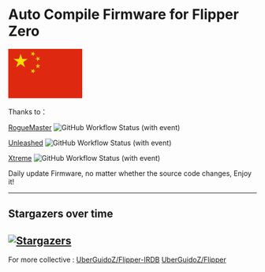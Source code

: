 
# Auto Compile Firmware for Flipper Zero
<img src="https://raw.githubusercontent.com/hampusborgos/country-flags/ba2cf4101bf029d2ada26da2f95121de74581a4d/svg/cn.svg" height="100" width="150">


Thanks to：<br>

<a href="https://github.com/RogueMaster/flipperzero-firmware-wPlugins">RogueMaster</a>  ![GitHub Workflow Status (with event)](https://img.shields.io/github/actions/workflow/status/cokyrain/FlipperZeroFirmware/RogueMaster.yml)

<a href="https://github.com/DarkFlippers/unleashed-firmware">Unleashed</a>  ![GitHub Workflow Status (with event)](https://img.shields.io/github/actions/workflow/status/cokyrain/FlipperZeroFirmware/Unleashed.yml)

<a href="https://github.com/ClaraCrazy/Flipper-Xtreme">Xtreme</a>  ![GitHub Workflow Status (with event)](https://img.shields.io/github/actions/workflow/status/cokyrain/FlipperZeroFirmware/Xtreme.yml)

Daily update Firmware, no matter whether the source code changes, Enjoy it!

----
## Stargazers over time
[![Stargazers](https://starchart.cc/cokyrain/FlipperZeroFirmware.svg)](https://starchart.cc/cokyrain/FlipperZeroFirmware)
----

For more collective :
[UberGuidoZ/Flipper-IRDB](https://github.com/UberGuidoZ/Flipper-IRDB)
[UberGuidoZ/Flipper](https://github.com/UberGuidoZ/Flipper)

